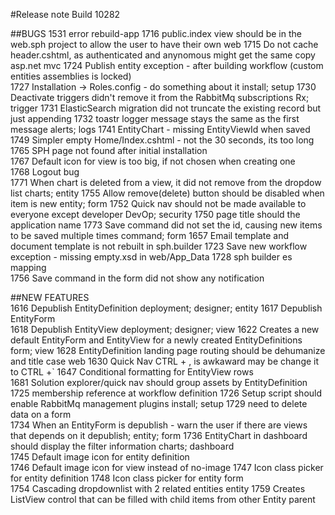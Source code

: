 #Release note Build 10282

##BUGS
1531	error rebuild-app
1716	public.index view should be in the web.sph project to allow the user to have their own	web
1715	Do not cache header.cshtml, as authenticated and anynomous might get the same copy	asp.net mvc
1724	Publish entity exception - after building workflow (custom entities assemblies is locked)	
1727	Installation -> Roles.config - do something about it	install; setup
1730	Deactivate triggers didn't remove it from the RabbitMq subscriptions	Rx; trigger
1731	ElasticSearch migration did not truncate the existing record but just appending
1732	toastr logger message stays the same as the first message	alerts; logs
1741	EntityChart - missing EntityViewId when saved
1749	Simpler empty Home/Index.cshtml - not the 30 seconds, its too long	
1765	SPH page not found after initial installation	
1767	Default icon for view is too big, if not chosen when creating one	
1768	Logout bug	
1771	When chart is deleted from a view, it did not remove from the dropdow list	charts; entity
1755	Allow remove(delete) button should be disabled when item is new	entity; form
1752	Quick nav should not be made available to everyone except developer	DevOp; security
1750	page title should the application name
1773	Save command did not set the id, causing new items to be saved multiple times	command; form
1657	Email template and document template is not rebuilt in sph.builder
1723	Save new workflow exception - missing empty.xsd in web/App_Data	
1728	sph builder es mapping	
1756	Save command in the form did not show any notification	

##NEW FEATURES	
1616	Depublish EntityDefinition	deployment; designer; entity
1617	Depublish EntityForm	
1618	Depublish EntityView	deployment; designer; view
1622	Creates a new default EntityForm and EntityView for a newly created EntityDefinitions	form; view
1628	EntityDefinition landing page routing should be dehumanize and title case	web
1630	Quick Nav CTRL + , is awkaward may be change it to CTRL  +`	
1647	Conditional formatting for EntityView rows		
1681	Solution explorer/quick nav should group assets by EntityDefinition	
1725	membership reference at workflow definition	
1726	Setup script should enable RabbitMq management plugins	install; setup
1729	need to delete data on a form	
1734	When an EntityForm is depublish - warn the user if there are views that depends on it	depublish; entity; form
1736	EntityChart in dashboard should display the filter information	charts; dashboard	
1745	Default image icon for entity definition	
1746	Default image icon for view instead of no-image	
1747	Icon class picker for entity definition	
1748	Icon class picker for entity form		
1754	Cascading dropdownlist with 2 related entities	entity
1759	Creates ListView control that can be filled with child items from other Entity	parent